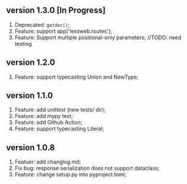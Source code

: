 ## version 1.3.0 [In Progress]
1. Deprecated: `getdoc()`;
2. Feature: support app['lessweb.routes'];
3. Feature: Support multiple positional-only parameters;  //TODO: need testing

## version 1.2.0
1. Feature: support typecasting Union and NewType;

## version 1.1.0
1. Feature: add unittest (new tests/ dir);
2. Feature: add mypy test;
4. Feature: add Github Action;
3. Feature: support typecasting Literal;

## version 1.0.8

1. Featuer: add changlog.md;
2. Fix bug: response serialization does not support dataclass;
3. Feature: change setup.py into pyproject.toml;
